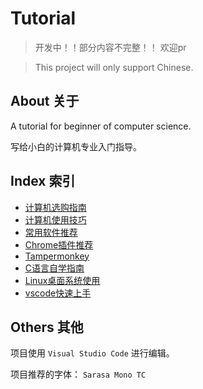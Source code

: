 # Tutorial

> 开发中！！部分内容不完整！！
> 欢迎pr

> This project will only support Chinese.

## About 关于

A tutorial for beginner of computer science.

写给小白的计算机专业入门指导。

## Index 索引

- [计算机选购指南](计算机选购指南.md)
- [计算机使用技巧](计算机使用技巧.md)
- [常用软件推荐](常用软件推荐.md)
- [Chrome插件推荐](Chrome插件推荐.md)
- [Tampermonkey](Tampermonkey.md)
- [C语言自学指南](C语言自学指南.md)
- [Linux桌面系统使用](Linux桌面系统使用.md)
- [vscode快速上手](vscode快速上手.md)

## Others 其他

项目使用 `Visual Studio Code` 进行编辑。

项目推荐的字体： `Sarasa Mono TC`
